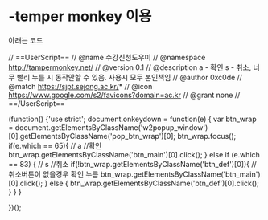 # -temper monkey 이용

아래는 코드

// ==UserScript==
// @name         수강신청도우미
// @namespace    http://tampermonkey.net/
// @version      0.1
// @description  a - 확인 s - 취소, 너무 빨리 누를 시 동작안할 수 있음. 사용시 모두 본인책임
// @author       0xc0de
// @match        https://sjpt.sejong.ac.kr/*
// @icon         https://www.google.com/s2/favicons?domain=ac.kr
// @grant        none
// ==/UserScript==

(function() {'use strict';
    document.onkeydown = function(e) {
        var btn_wrap = document.getElementsByClassName('w2popup_window')[0].getElementsByClassName('pop_btn_wrap')[0];
        btn_wrap.focus();
        if(e.which == 65){ // a
            //확인
            btn_wrap.getElementsByClassName('btn_main')[0].click();
        } else if (e.which == 83) { // s
            //취소
            if(!btn_wrap.getElementsByClassName('btn_def')[0]){ // 취소버튼이 없을경우 확인 누름
                btn_wrap.getElementsByClassName('btn_main')[0].click();
            } else {
                btn_wrap.getElementsByClassName('btn_def')[0].click();
            }
        }
    }

})();
